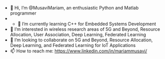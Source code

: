 - 👋 Hi, I’m @MusaviMariam, an enthusiastic Python and Matlab programmer
- - 🌱 I’m currently learning C++ for Embedded Systems Development 
- 👀 I’m interested in wireless research areas of 5G and Beyond, Resource Allocation, User Association, Deep Learning, Federated Learning
- 💞️ I’m looking to collaborate on 5G and Beyond, Resource Allocation, Deep Learning, and Federated Learning for IoT Applications
- 📫 How to reach me: https://www.linkedin.com/in/mariammusavi/

<!---
MusaviMariam/MusaviMariam is a ✨ special ✨ repository because its `README.md` (this file) appears on your GitHub profile.
You can click the Preview link to take a look at your changes.
--->
